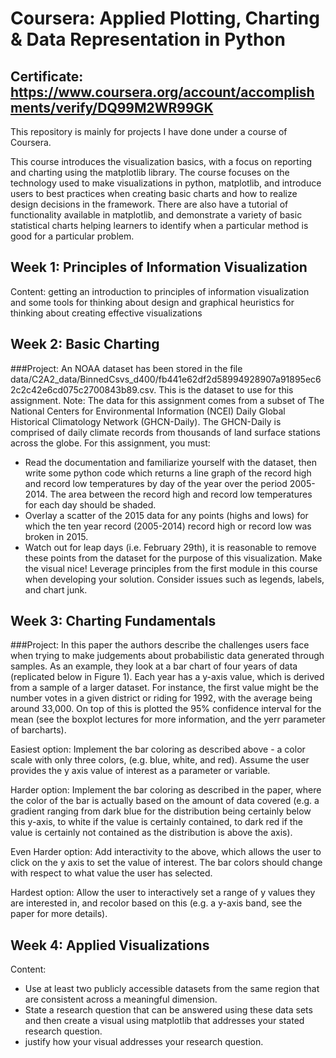 # Coursera:  Applied Plotting, Charting & Data Representation in Python

## Certificate: https://www.coursera.org/account/accomplishments/verify/DQ99M2WR99GK

This repository is mainly for projects I have done under a course of Coursera.

This course introduces the visualization basics, with a focus on reporting and charting using the matplotlib library. The course focuses on the technology used to make visualizations in python, matplotlib, and introduce users to best practices when creating basic charts and how to realize design decisions in the framework. There are also have a tutorial of functionality available in matplotlib, and demonstrate a variety of basic statistical charts helping learners to identify when a particular method is good for a particular problem. 

## Week 1: Principles of Information Visualization
Content: getting an introduction to principles of information visualization and some tools for thinking about design and graphical heuristics for thinking about creating effective visualizations

## Week 2: Basic Charting
###Project: 
An NOAA dataset has been stored in the file data/C2A2_data/BinnedCsvs_d400/fb441e62df2d58994928907a91895ec62c2c42e6cd075c2700843b89.csv. This is the dataset to use for this assignment. Note: The data for this assignment comes from a subset of The National Centers for Environmental Information (NCEI) Daily Global Historical Climatology Network (GHCN-Daily). The GHCN-Daily is comprised of daily climate records from thousands of land surface stations across the globe.
For this assignment, you must:

- Read the documentation and familiarize yourself with the dataset, then write some python code which returns a line graph of the record high and record low temperatures by day of the year over the period 2005-2014. The area between the record high and record low temperatures for each day should be shaded.
- Overlay a scatter of the 2015 data for any points (highs and lows) for which the ten year record (2005-2014) record high or record low was broken in 2015.
- Watch out for leap days (i.e. February 29th), it is reasonable to remove these points from the dataset for the purpose of this visualization.
Make the visual nice! Leverage principles from the first module in this course when developing your solution. Consider issues such as legends, labels, and chart junk.

## Week 3: Charting Fundamentals
###Project: 
In this paper the authors describe the challenges users face when trying to make judgements about probabilistic data generated through samples. As an example, they look at a bar chart of four years of data (replicated below in Figure 1). Each year has a y-axis value, which is derived from a sample of a larger dataset. For instance, the first value might be the number votes in a given district or riding for 1992, with the average being around 33,000. On top of this is plotted the 95% confidence interval for the mean (see the boxplot lectures for more information, and the yerr parameter of barcharts).

Easiest option: Implement the bar coloring as described above - a color scale with only three colors, (e.g. blue, white, and red). Assume the user provides the y axis value of interest as a parameter or variable.

Harder option: Implement the bar coloring as described in the paper, where the color of the bar is actually based on the amount of data covered (e.g. a gradient ranging from dark blue for the distribution being certainly below this y-axis, to white if the value is certainly contained, to dark red if the value is certainly not contained as the distribution is above the axis).

Even Harder option: Add interactivity to the above, which allows the user to click on the y axis to set the value of interest. The bar colors should change with respect to what value the user has selected.

Hardest option: Allow the user to interactively set a range of y values they are interested in, and recolor based on this (e.g. a y-axis band, see the paper for more details).

## Week 4: Applied Visualizations
Content: 
- Use at least two publicly accessible datasets from the same region that are consistent across a meaningful dimension. 
- State a research question that can be answered using these data sets and then create a visual using matplotlib that addresses your stated research question. 
- justify how your visual addresses your research question.

